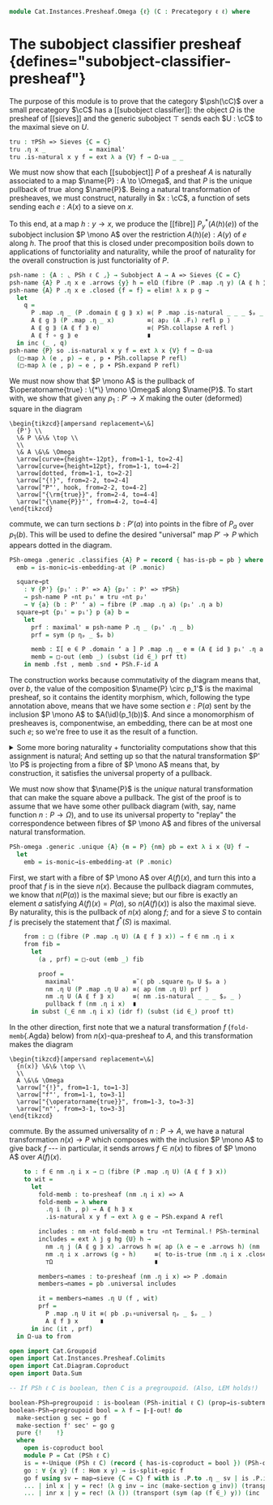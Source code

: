 <!--
```agda
open import Cat.Diagram.Pullback.Properties
open import Cat.Functor.Adjoint.Continuous
open import Cat.Diagram.Pullback.Along
open import Cat.Functor.Adjoint.Hom
open import Cat.Instances.Functor
open import Cat.Diagram.Pullback
open import Cat.Diagram.Terminal
open import Cat.Functor.Adjoint
open import Cat.Instances.Sets
open import Cat.Diagram.Omega
open import Cat.Diagram.Sieve
open import Cat.Prelude

import Cat.Displayed.Instances.Subobjects.Reasoning as Sub
import Cat.Functor.Reasoning.Presheaf as PSh
import Cat.Instances.Presheaf.Limits as Lim
import Cat.Reasoning as Cat

open Subobject-classifier
open is-generic-subobject
open is-pullback-along
open is-pullback
```
-->

```agda
module Cat.Instances.Presheaf.Omega {ℓ} (C : Precategory ℓ ℓ) where
```

# The subobject classifier presheaf {defines="subobject-classifier-presheaf"}

The purpose of this module is to prove that the category $\psh(\cC)$
over a small precategory $\cC$ has a [[subobject classifier]]: the
object $\Omega$ is the presheaf of [[sieves]] and the generic subobject
$\top$ sends each $U : \cC$ to the maximal sieve on $U$.

<!--
```agda
open Lim ℓ C
open Sub {C = PSh ℓ C} PSh-pullbacks
open Functor
open Cat C
open _=>_
```
-->

```agda
tru : ⊤PSh => Sieves {C = C}
tru .η x _            = maximal'
tru .is-natural x y f = ext λ a {V} f → Ω-ua _ _
```

We must now show that each [[subobject]] $P$ of a presheaf $A$ is
naturally associated to a map $\name{P} : A \to \Omega$, and that $P$ is
the unique pullback of $\operatorname{true}$ along $\name{P}$. Being a
natural transformation of presheaves, we must construct, naturally in $x
: \cC$, a function of sets sending each $e : A(x)$ to a sieve on $x$.

To this end, at a map $h : y \to x$, we produce the [[fibre]]
$P_y^*(A(h)(e))$ of the subobject inclusion $P \mono A$ over the
restriction $A(h)(e) : A(y)$ of $e$ along $h$. The proof that this is
closed under precomposition boils down to applications of functoriality
and naturality, while the proof of naturality for the overall
construction is just functoriality of $P$.

```agda
psh-name : {A : ⌞ PSh ℓ C ⌟} → Subobject A → A => Sieves {C = C}
psh-name {A} P .η x e .arrows {y} h = elΩ (fibre (P .map .η y) (A ⟪ h ⟫ e))
psh-name {A} P .η x e .closed {f = f} = elim! λ x p g →
  let
    q =
      P .map .η _ (P .domain ⟪ g ⟫ x) ≡⟨ P .map .is-natural _ _ _ $ₚ _ ⟩
      A ⟪ g ⟫ (P .map .η _ x)         ≡⟨ ap₂ (A .F₁) refl p ⟩
      A ⟪ g ⟫ (A ⟪ f ⟫ e)             ≡⟨ PSh.collapse A refl ⟩
      A ⟪ f ∘ g ⟫ e                   ∎
  in inc (_ , q)
psh-name {P} so .is-natural x y f = ext λ x {V} f → Ω-ua
  (□-map λ (e , p) → e , p ∙ PSh.collapse P refl)
  (□-map λ (e , p) → e , p ∙ PSh.expand P refl)
```

<!--
```agda
PSh-omega : Subobject-classifier (PSh ℓ C)
PSh-omega .Subobject-classifier.Ω = Sieves {C = C}

PSh-omega .Subobject-classifier.true .Sub.domain      = _
PSh-omega .Subobject-classifier.true .Sub.map         = tru
PSh-omega .Subobject-classifier.true .Sub.monic _ _ _ = trivial!

PSh-omega .generic .name = psh-name
```
-->

We must now show that $P \mono A$ is the pullback of
$\operatorname{true} : \{*\} \mono \Omega$ along $\name{P}$. To start
with, we show that given any $p_1 : P' \to X$ making the outer
(deformed) square in the diagram

~~~{.quiver}
\begin{tikzcd}[ampersand replacement=\&]
  {P'} \\
  \& P \&\& \top \\
  \\
  \& A \&\& \Omega
  \arrow[curve={height=-12pt}, from=1-1, to=2-4]
  \arrow[curve={height=12pt}, from=1-1, to=4-2]
  \arrow[dotted, from=1-1, to=2-2]
  \arrow["{!}", from=2-2, to=2-4]
  \arrow["P"', hook, from=2-2, to=4-2]
  \arrow["{\rm{true}}", from=2-4, to=4-4]
  \arrow["{\name{P}}"', from=4-2, to=4-4]
\end{tikzcd}
~~~

commute, we can turn sections $b : P'(a)$ into points in the fibre of
$P_a$ over $p_1(b)$. This will be used to define the desired "universal"
map $P' \to P$ which appears dotted in the diagram.

```agda
PSh-omega .generic .classifies {A} P = record { has-is-pb = pb } where
  emb = is-monic→is-embedding-at (P .monic)

  square→pt
    : ∀ {P'} {p₁' : P' => A} {p₂' : P' => ⊤PSh}
    → psh-name P ∘nt p₁' ≡ tru ∘nt p₂'
    → ∀ {a} (b : P' ʻ a) → fibre (P .map .η a) (p₁' .η a b)
  square→pt {p₁' = p₁'} p {a} b =
    let
      prf : maximal' ≡ psh-name P .η _ (p₁' .η _ b)
      prf = sym (p ηₚ _ $ₚ b)

      memb : Σ[ e ∈ P .domain ʻ a ] P .map .η _ e ≡ (A ⟪ id ⟫ p₁' .η a b)
      memb = □-out (emb _) (subst (id ∈_) prf tt)
    in memb .fst , memb .snd ∙ PSh.F-id A
```

The construction works because commutativity of the diagram means that,
over $b$, the value of the composition $\name{P} \circ p_1'$ is the
maximal presheaf, so it contains the identity morphism, which, following
the type annotation above, means that we have some section $e : P(a)$ sent
by the inclusion $P \mono A$ to $A(\id)(p_1(b))$. And since a
monomorphism of presheaves is, componentwise, an embedding, there can be
at most one such $e$; so we're free to use it as the result of a
function.

<details>
<summary>Some more boring naturality + functoriality computations show
that this assignment is natural; And setting up so that the natural
transformation $P' \to P$ is projecting from a fibre of $P \mono A$
means that, by construction, it satisfies the universal property of a
pullback.</summary>

```agda
  pb : is-pullback (PSh ℓ C) _ _ (NT (λ _ _ → _) (λ x y f → refl)) _
  pb .square = ext λ i x {V} f → to-is-true (inc (_ , P .map .is-natural _ _ _ $ₚ _))

  pb .universal path .η i e = square→pt path e .fst
  pb .universal {P' = P'} {p₁'} p .is-natural x y f = ext λ a → ap fst $
    let
      (pt , q) = square→pt p a
      r =
        P .map .η y (P .domain ⟪ f ⟫ pt) ≡⟨ P .map .is-natural _ _ _ $ₚ _ ⟩
        A ⟪ f ⟫ P .map .η x pt           ≡⟨ ap₂ (A .F₁) refl q ⟩
        A ⟪ f ⟫ (p₁' .η x a)             ≡˘⟨ p₁' .is-natural _ _ _ $ₚ _ ⟩
        p₁' .η y (P' ⟪ f ⟫ a)            ∎
    in emb _ (square→pt p _) (_ , r)

  pb .p₁∘universal {p = p} = ext λ a b → square→pt p b .snd
  pb .p₂∘universal = trivial!
  pb .unique {p = p} q r = ext λ a b → ap fst $
    emb _ (_ , q ηₚ a $ₚ b) (square→pt p _)
```

</details>

We must now show that $\name{P}$ is the *unique* natural transformation
that can make the square above a pullback. The gist of the proof is to
assume that we have some other pullback diagram (with, say, name
function $n : P \to \Omega$), and to use its universal property to
"replay" the correspondence between fibres of $P \mono A$ and fibres of
the universal natural transformation.

```agda
PSh-omega .generic .unique {A} {m = P} {nm} pb = ext λ i x {U} f →
  let
    emb = is-monic→is-embedding-at (P .monic)
```

First, we start with a fibre of $P \mono A$ over $A(f)(x)$, and turn
this into a proof that $f$ is in the sieve $n(x)$. Because the pullback
diagram commutes, we know that $n(P(a))$ is the maximal sieve; but our
fibre is exactly an element $a$ satisfying $A(f)(x) = P(a)$, so
$n(A(f)(x))$ is also the maximal sieve. By naturality, this is the
pullback of $n(x)$ along $f$; and for a sieve $S$ to contain $f$ is
precisely the statement that $f^*(S)$ is maximal.

```agda
    from : □ (fibre (P .map .η U) (A ⟪ f ⟫ x)) → f ∈ nm .η i x
    from fib =
      let
        (a , prf) = □-out (emb _) fib

        proof =
          maximal'                ≡˘⟨ pb .square ηₚ U $ₚ a ⟩
          nm .η U (P .map .η U a) ≡⟨ ap (nm .η U) prf ⟩
          nm .η U (A ⟪ f ⟫ x)     ≡⟨ nm .is-natural _ _ _ $ₚ _ ⟩
          pullback f (nm .η i x)  ∎
      in subst (_∈ nm .η i x) (idr f) (subst (id ∈_) proof tt)
```

In the other direction, first note that we a natural transformation $f$
(`fold-memb`{.Agda} below) from $n(x)$-qua-presheaf to $A$, and this
transformation makes the diagram

~~~{.quiver}
\begin{tikzcd}[ampersand replacement=\&]
  {n(x)} \&\& \top \\
  \\
  A \&\& \Omega
  \arrow["{!}", from=1-1, to=1-3]
  \arrow["f"', from=1-1, to=3-1]
  \arrow["{\operatorname{true}}", from=1-3, to=3-3]
  \arrow["n"', from=3-1, to=3-3]
\end{tikzcd}
~~~

commute. By the assumed universality of $n : P \to A$, we have a natural
transformation $n(x) \to P$ which composes with the inclusion $P \mono
A$ to give back $f$ --- in particular, it sends arrows $f \in n(x)$ to
fibres of $P \mono A$ over $A(f)(x)$.

```agda
    to : f ∈ nm .η i x → □ (fibre (P .map .η U) (A ⟪ f ⟫ x))
    to wit =
      let
        fold-memb : to-presheaf (nm .η i x) => A
        fold-memb = λ where
          .η i (h , p) → A ⟪ h ⟫ x
          .is-natural x y f → ext λ g e → PSh.expand A refl

        includes : nm ∘nt fold-memb ≡ tru ∘nt Terminal.! PSh-terminal
        includes = ext λ j g hg {U} h →
          nm .η j (A ⟪ g ⟫ x) .arrows h ≡⟨ ap (λ e → e .arrows h) (nm .is-natural _ _ _ $ₚ _) ⟩
          nm .η i x .arrows (g ∘ h)     ≡⟨ to-is-true (nm .η i x .closed hg h) ⟩
          ⊤Ω                            ∎

        members→names : to-presheaf (nm .η i x) => P .domain
        members→names = pb .universal includes

        it = members→names .η U (f , wit)
        prf =
          P .map .η U it ≡⟨ pb .p₁∘universal ηₚ _ $ₚ _ ⟩
          A ⟪ f ⟫ x      ∎
      in inc (it , prf)
  in Ω-ua to from
```

```agda
open import Cat.Groupoid
open import Cat.Instances.Presheaf.Colimits
open import Cat.Diagram.Coproduct
open import Data.Sum

-- If PSh ℓ C is boolean, then C is a pregroupoid. (Also, LEM holds!)

boolean-PSh→pregroupoid : is-boolean (PSh-initial ℓ C) (prop→is-subterminal-PSh _) PSh-omega → is-pregroupoid C
boolean-PSh→pregroupoid bool = λ f → ∥-∥-out! do
  make-section g sec ← go f
  make-section f' sec' ← go g
  pure {!    !}
  where
    open is-coproduct bool
    module P = Cat (PSh ℓ C)
    is = +-Unique (PSh ℓ C) (record { has-is-coproduct = bool }) (PSh-coproducts _ C ⊤PSh ⊤PSh)
    go : ∀ {x y} (f : Hom x y) → is-split-epic f
    go f using sv ← map→sieve {C = C} f with is .P.to .η _ sv | is .P.invr ηₚ _ $ₚ sv
    ... | inl x | y = rec! (λ g inv → inc (make-section g inv)) (transport (ap (id ∈_) y) tt)
    ... | inr x | y = rec! (λ ()) (transport (sym (ap (f ∈_) y)) (inc (id , idr _)))
```
